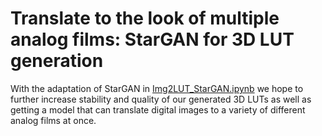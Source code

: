# Translate to the look of multiple analog films: StarGAN for 3D LUT generation 

With the adaptation of StarGAN in [Img2LUT_StarGAN.ipynb](https://github.com/ns144/3D-LUT/blob/main/04_StarGAN_Img2LUT/Img2LUT_StarGAN.ipynb) we hope to further increase stability and quality of our generated 3D LUTs as well as getting a model that can translate digital images to a variety of different analog films at once.